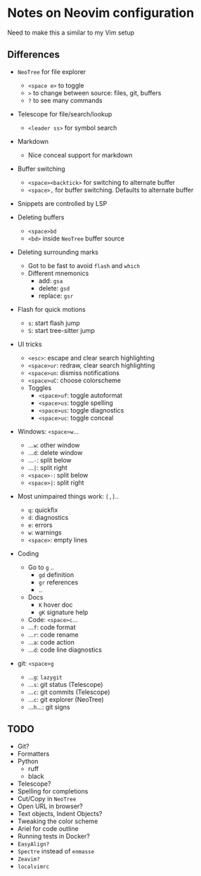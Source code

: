 # Notes on Neovim configuration

Need to make this a similar to my Vim setup

## Differences

- `NeoTree` for file explorer

  - `<space e>` to toggle
  - `>` to change between source: files, git, buffers
  - `?` to see many commands

- Telescope for file/search/lookup

  - `<leader ss>` for symbol search

- Markdown

  - Nice conceal support for markdown

- Buffer switching

  - `<space><backtick>` for switching to alternate buffer
  - `<space>,` for buffer switching. Defaults to alternate buffer

- Snippets are controlled by LSP

- Deleting buffers

  - `<space>bd`
  - `<bd>` inside `NeoTree` buffer source

- Deleting surrounding marks

  - Got to be fast to avoid `flash` and `which`
  - Different mnemonics
    - add: `gsa`
    - delete: `gsd`
    - replace: `gsr`

- Flash for quick motions

  - `s`: start flash jump
  - `S`: start tree-sitter jump

- UI tricks

  - `<esc>`: escape and clear search highlighting
  - `<space>ur`: redraw, clear search highlighting
  - `<space>un`: dismiss notifications
  - `<space>uC`: choose colorscheme
  - Toggles
    - `<space>uf`: toggle autoformat
    - `<space>us`: toggle spelling
    - `<space>us`: toggle diagnostics
    - `<space>uc`: toggle conceal

- Windows: `<space>w`...

  - ...`w`: other window
  - ...`d`: delete window
  - ...`-`: split below
  - ...`|`: split right
  - `<space>-`: split below
  - `<space>|`: split right

- Most unimpaired things work: `[,]`..

  - `q`: quickfix
  - `d`: diagnostics
  - `e`: errors
  - `w`: warnings
  - `<space>`: empty lines

- Coding

  - Go to `g` ..
    - `gd` definition
    - `gr` references
    - ..
  - Docs
    - `K` hover doc
    - `gK` signature help
  - Code: `<space>c`...
  - ...`f`: code format
  - ...`r`: code rename
  - ...`a`: code action
  - ...`d`: code line diagnostics

- git: `<space>g`
  - ...`g`: `lazygit`
  - ...`s`: git status (Telescope)
  - ...`c`: git commits (Telescope)
  - ...`c`: git explorer (NeoTree)
  - ...`h`...: git signs

## TODO

- Git?
- Formatters
- Python
  - ruff
  - black
- Telescope?
- Spelling for completions
- Cut/Copy in `NeoTree`
- Open URL in browser?
- Text objects, Indent Objects?
- Tweaking the color scheme
- Ariel for code outline
- Running tests in Docker?
- `EasyAlign?`
- `Spectre` instead of `enmasse`
- `Zeavim?`
- `localvimrc`
